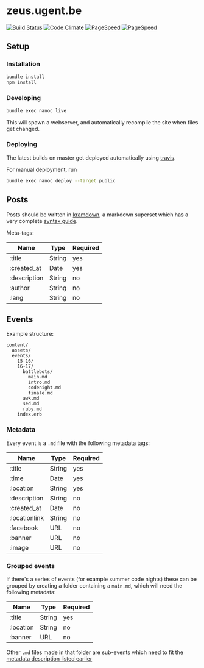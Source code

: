 # zeus.ugent.be
[![Build Status](https://travis-ci.org/ZeusWPI/zeus.ugent.be.svg?branch=master)](https://travis-ci.org/ZeusWPI/zeus.ugent.be)
[![Code Climate](https://codeclimate.com/github/ZeusWPI/zeus.ugent.be.png)](https://codeclimate.com/github/ZeusWPI/zeus.ugent.be)
[![PageSpeed](https://pagespeed-badges.herokuapp.com/?url=zeus.ugent.be&strat=desktop&showStratLabel=true)](https://developers.google.com/speed/pagespeed/insights/?url=https%3A%2F%2Fzeus.ugent.be&tab=desktop)
[![PageSpeed](https://pagespeed-badges.herokuapp.com/?url=zeus.ugent.be&strat=mobile&showStratLabel=true)](https://developers.google.com/speed/pagespeed/insights/?url=https%3A%2F%2Fzeus.ugent.be&tab=mobile)

## Setup

### Installation

```bash
bundle install
npm install
```

### Developing

```bash
bundle exec nanoc live
```
This will spawn a webserver, and automatically recompile the site
when files get changed.

### Deploying

The latest builds on master get deployed automatically using [travis](https://travis-ci.org).

For manual deployment, run

```bash
bundle exec nanoc deploy --target public
```

## Posts

Posts should be written in [kramdown](http://kramdown.gettalong.org/index.html), a markdown superset which has a very complete [syntax guide](http://kramdown.gettalong.org/syntax.html).

Meta-tags:

| Name        | Type   | Required |
|-------------|--------|----------|
| :title      | String | yes      |
| :created_at | Date   | yes      |
| :description| String | no       |
| :author     | String | no       |
| :lang       | String | no       |

## Events

Example structure:

```
content/
  assets/
  events/
    15-16/
    16-17/
      battlebots/
        main.md
        intro.md
        codenight.md
        finale.md
      awk.md
      sed.md
      ruby.md
    index.erb
```

### Metadata

Every event is a `.md` file with the following metadata tags:

| Name         | Type   | Required |
|--------------|--------|----------|
| :title       | String | yes      |
| :time        | Date   | yes      |
| :location    | String | yes      |
| :description | String | no       |
| :created_at  | Date   | no       |
| :locationlink| String | no       |
| :facebook    | URL    | no       |
| :banner      | URL    | no       |
| :image       | URL    | no       |


### Grouped events

If there's a series of events (for example summer code nights) these can be grouped by creating a folder containing a `main.md`, which will need the following metadata:

| Name         | Type   | Required |
|--------------|--------|----------|
| :title       | String | yes      |
| :location    | String | no       |
| :banner      | URL    | no       |

Other `.md` files made in that folder are sub-events which need to fit the [metadata description listed earlier](#metadata)
